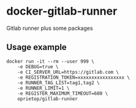 # docker-gitlab-runner
Gitlab runner plus some packages

## Usage example
```
docker run -it --rm --user 999 \
    -e DEBUG=true \
    -e CI_SERVER_URL=https://gitlab.com \
    -e REGISTRATION_TOKEN=xxxxxxxxxxxxxxxxx \
    -e RUNNER_TAG_LIST=tag1,tag2 \
    -e RUNNER_LIMIT=1 \
    -e REGISTER_MAXIMUM_TIMEOUT=600 \
    oprietop/gitlab-runner
```
